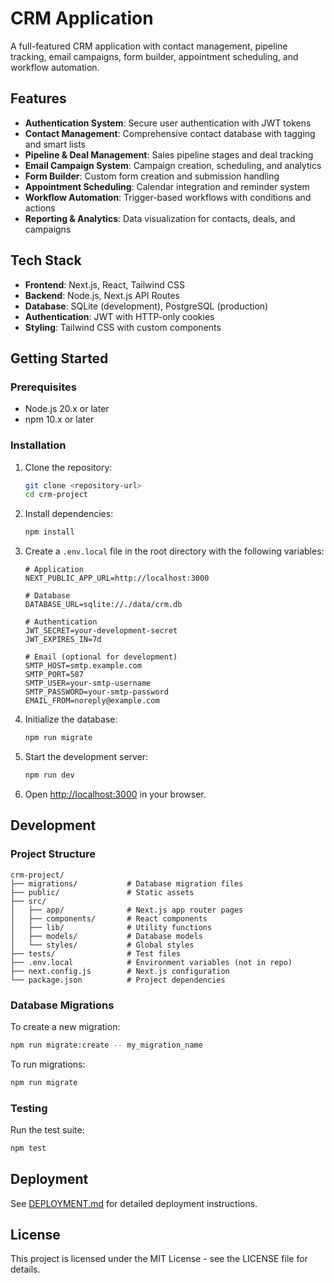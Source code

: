 # CRM Application

A full-featured CRM application with contact management, pipeline tracking, email campaigns, form builder, appointment scheduling, and workflow automation.

## Features

- **Authentication System**: Secure user authentication with JWT tokens
- **Contact Management**: Comprehensive contact database with tagging and smart lists
- **Pipeline & Deal Management**: Sales pipeline stages and deal tracking
- **Email Campaign System**: Campaign creation, scheduling, and analytics
- **Form Builder**: Custom form creation and submission handling
- **Appointment Scheduling**: Calendar integration and reminder system
- **Workflow Automation**: Trigger-based workflows with conditions and actions
- **Reporting & Analytics**: Data visualization for contacts, deals, and campaigns

## Tech Stack

- **Frontend**: Next.js, React, Tailwind CSS
- **Backend**: Node.js, Next.js API Routes
- **Database**: SQLite (development), PostgreSQL (production)
- **Authentication**: JWT with HTTP-only cookies
- **Styling**: Tailwind CSS with custom components

## Getting Started

### Prerequisites

- Node.js 20.x or later
- npm 10.x or later

### Installation

1. Clone the repository:
   ```bash
   git clone <repository-url>
   cd crm-project
   ```

2. Install dependencies:
   ```bash
   npm install
   ```

3. Create a `.env.local` file in the root directory with the following variables:
   ```
   # Application
   NEXT_PUBLIC_APP_URL=http://localhost:3000
   
   # Database
   DATABASE_URL=sqlite://./data/crm.db
   
   # Authentication
   JWT_SECRET=your-development-secret
   JWT_EXPIRES_IN=7d
   
   # Email (optional for development)
   SMTP_HOST=smtp.example.com
   SMTP_PORT=587
   SMTP_USER=your-smtp-username
   SMTP_PASSWORD=your-smtp-password
   EMAIL_FROM=noreply@example.com
   ```

4. Initialize the database:
   ```bash
   npm run migrate
   ```

5. Start the development server:
   ```bash
   npm run dev
   ```

6. Open [http://localhost:3000](http://localhost:3000) in your browser.

## Development

### Project Structure

```
crm-project/
├── migrations/           # Database migration files
├── public/               # Static assets
├── src/
│   ├── app/              # Next.js app router pages
│   ├── components/       # React components
│   ├── lib/              # Utility functions
│   ├── models/           # Database models
│   └── styles/           # Global styles
├── tests/                # Test files
├── .env.local            # Environment variables (not in repo)
├── next.config.js        # Next.js configuration
└── package.json          # Project dependencies
```

### Database Migrations

To create a new migration:

```bash
npm run migrate:create -- my_migration_name
```

To run migrations:

```bash
npm run migrate
```

### Testing

Run the test suite:

```bash
npm test
```

## Deployment

See [DEPLOYMENT.md](./DEPLOYMENT.md) for detailed deployment instructions.

## License

This project is licensed under the MIT License - see the LICENSE file for details.
